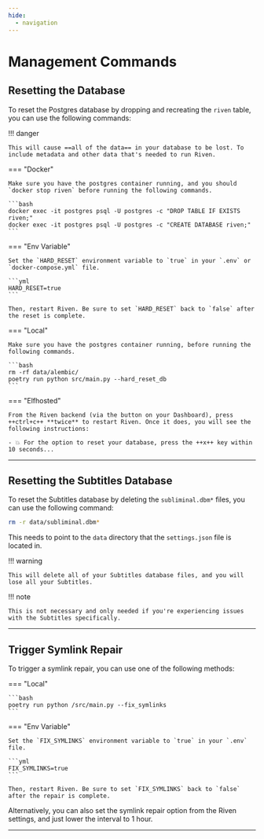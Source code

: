 ```yaml
---
hide:
  - navigation
---
```


# **Management Commands**

## **Resetting the Database**

To reset the Postgres database by dropping and recreating the `riven` table, you can use the following commands:

!!! danger

    This will cause ==all of the data== in your database to be lost. To include metadata and other data that's needed to run Riven.

=== "Docker"

    Make sure you have the postgres container running, and you should `docker stop riven` before running the following commands.

    ```bash
    docker exec -it postgres psql -U postgres -c "DROP TABLE IF EXISTS riven;"
    docker exec -it postgres psql -U postgres -c "CREATE DATABASE riven;"
    ```

=== "Env Variable"

    Set the `HARD_RESET` environment variable to `true` in your `.env` or `docker-compose.yml` file.

    ```yml
    HARD_RESET=true
    ```

    Then, restart Riven. Be sure to set `HARD_RESET` back to `false` after the reset is complete.

=== "Local"

    Make sure you have the postgres container running, before running the following commands.

    ```bash
    rm -rf data/alembic/
    poetry run python src/main.py --hard_reset_db
    ```

=== "Elfhosted"

    From the Riven backend (via the button on your Dashboard), press ++ctrl+c++ **twice** to restart Riven. Once it does, you will see the following instructions:

    - 💥 For the option to reset your database, press the ++x++ key within 10 seconds...

---

## **Resetting the Subtitles Database**

To reset the Subtitles database by deleting the `subliminal.dbm*` files, you can use the following command:

```bash
rm -r data/subliminal.dbm*
```

This needs to point to the `data` directory that the `settings.json` file is located in.

!!! warning

    This will delete all of your Subtitles database files, and you will lose all your Subtitles.

!!! note

    This is not necessary and only needed if you're experiencing issues with the Subtitles specifically.

---

## **Trigger Symlink Repair**

To trigger a symlink repair, you can use one of the following methods:

=== "Local"

    ```bash
    poetry run python /src/main.py --fix_symlinks
    ```

=== "Env Variable"

    Set the `FIX_SYMLINKS` environment variable to `true` in your `.env` file.

    ```yml
    FIX_SYMLINKS=true
    ```

    Then, restart Riven. Be sure to set `FIX_SYMLINKS` back to `false` after the repair is complete.


Alternatively, you can also set the symlink repair option from the Riven settings, and just lower the interval to 1 hour.

----